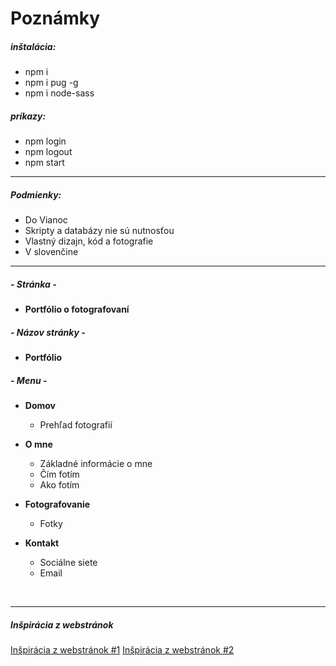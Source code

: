 # Poznámky

##### inštalácia:
- npm i
- npm i pug -g
- npm i node-sass

##### príkazy:
- npm login
- npm logout
- npm start
___
##### Podmienky:
- Do Vianoc
- Skripty a databázy nie sú nutnosťou
- Vlastný dizajn, kód a fotografie
- V slovenčine
___

##### - Stránka -
- **Portfólio o fotografovaní**
&nbsp;
##### - Názov stránky -
- **Portfólio**
&nbsp;
##### - Menu -
- **Domov**
  - Prehľad fotografií

- **O mne**
  - Základné informácie o mne
  - Čím fotím
  - Ako fotím

- **Fotografovanie**
  - Fotky

- **Kontakt**
  - Sociálne siete
  - Email

&nbsp;
___
##### Inšpirácia z webstránok
[Inšpirácia z webstránok #1](http://www.vandelaydesign.com/best-photographer-portfolio-websites/)
[Inšpirácia z webstránok #2](http://www.vitosalvatore.com/)
